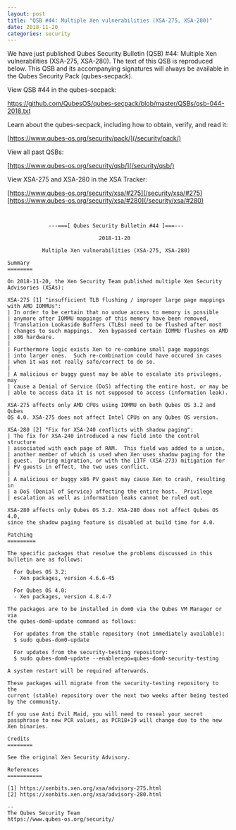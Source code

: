 ```yaml
---
layout: post
title: "QSB #44: Multiple Xen vulnerabilities (XSA-275, XSA-280)"
date: 2018-11-20
categories: security
---
```


We have just published Qubes Security Bulletin (QSB) #44: Multiple Xen
vulnerabilities (XSA-275, XSA-280). The text of this QSB is reproduced
below. This QSB and its accompanying signatures will always be available
in the Qubes Security Pack (qubes-secpack).

View QSB #44 in the qubes-secpack:

<https://github.com/QubesOS/qubes-secpack/blob/master/QSBs/qsb-044-2018.txt>

Learn about the qubes-secpack, including how to obtain, verify, and read
it:

[https://www.qubes-os.org/security/pack/](/security/pack/)

View all past QSBs:

[https://www.qubes-os.org/security/qsb/](/security/qsb/)

View XSA-275 and XSA-280 in the XSA Tracker:

[https://www.qubes-os.org/security/xsa/#275](/security/xsa/#275)  
[https://www.qubes-os.org/security/xsa/#280](/security/xsa/#280)

```


             ---===[ Qubes Security Bulletin #44 ]===---

                             2018-11-20

           Multiple Xen vulnerabilities (XSA-275, XSA-280)

Summary
========

On 2018-11-20, the Xen Security Team published multiple Xen Security
Advisories (XSAs):

XSA-275 [1] "insufficient TLB flushing / improper large page mappings
with AMD IOMMUs":
| In order to be certain that no undue access to memory is possible
| anymore after IOMMU mappings of this memory have been removed,
| Translation Lookaside Buffers (TLBs) need to be flushed after most
| changes to such mappings.  Xen bypassed certain IOMMU flushes on AMD
| x86 hardware.
| 
| Furthermore logic exists Xen to re-combine small page mappings
| into larger ones.  Such re-combination could have occured in cases
| when it was not really safe/correct to do so.
| 
| A malicious or buggy guest may be able to escalate its privileges, may
| cause a Denial of Service (DoS) affecting the entire host, or may be
| able to access data it is not supposed to access (information leak).

XSA-275 affects only AMD CPUs using IOMMU on both Qubes OS 3.2 and Qubes
OS 4.0. XSA-275 does not affect Intel CPUs on any Qubes OS version.

XSA-280 [2] "Fix for XSA-240 conflicts with shadow paging":
| The fix for XSA-240 introduced a new field into the control structure
| associated with each page of RAM.  This field was added to a union,
| another member of which is used when Xen uses shadow paging for the
| guest.  During migration, or with the L1TF (XSA-273) mitigation for
| PV guests in effect, the two uses conflict.
| 
| A malicious or buggy x86 PV guest may cause Xen to crash, resulting in
| a DoS (Denial of Service) affecting the entire host.  Privilege
| escalation as well as information leaks cannot be ruled out.

XSA-280 affects only Qubes OS 3.2. XSA-280 does not affect Qubes OS 4.0,
since the shadow paging feature is disabled at build time for 4.0.

Patching
=========

The specific packages that resolve the problems discussed in this
bulletin are as follows:

  For Qubes OS 3.2:
  - Xen packages, version 4.6.6-45

  For Qubes OS 4.0:
  - Xen packages, version 4.8.4-7

The packages are to be installed in dom0 via the Qubes VM Manager or via
the qubes-dom0-update command as follows:

  For updates from the stable repository (not immediately available):
  $ sudo qubes-dom0-update

  For updates from the security-testing repository:
  $ sudo qubes-dom0-update --enablerepo=qubes-dom0-security-testing

A system restart will be required afterwards.

These packages will migrate from the security-testing repository to the
current (stable) repository over the next two weeks after being tested
by the community.

If you use Anti Evil Maid, you will need to reseal your secret
passphrase to new PCR values, as PCR18+19 will change due to the new
Xen binaries.

Credits
========

See the original Xen Security Advisory.

References
===========

[1] https://xenbits.xen.org/xsa/advisory-275.html
[2] https://xenbits.xen.org/xsa/advisory-280.html

--
The Qubes Security Team
https://www.qubes-os.org/security/
```

